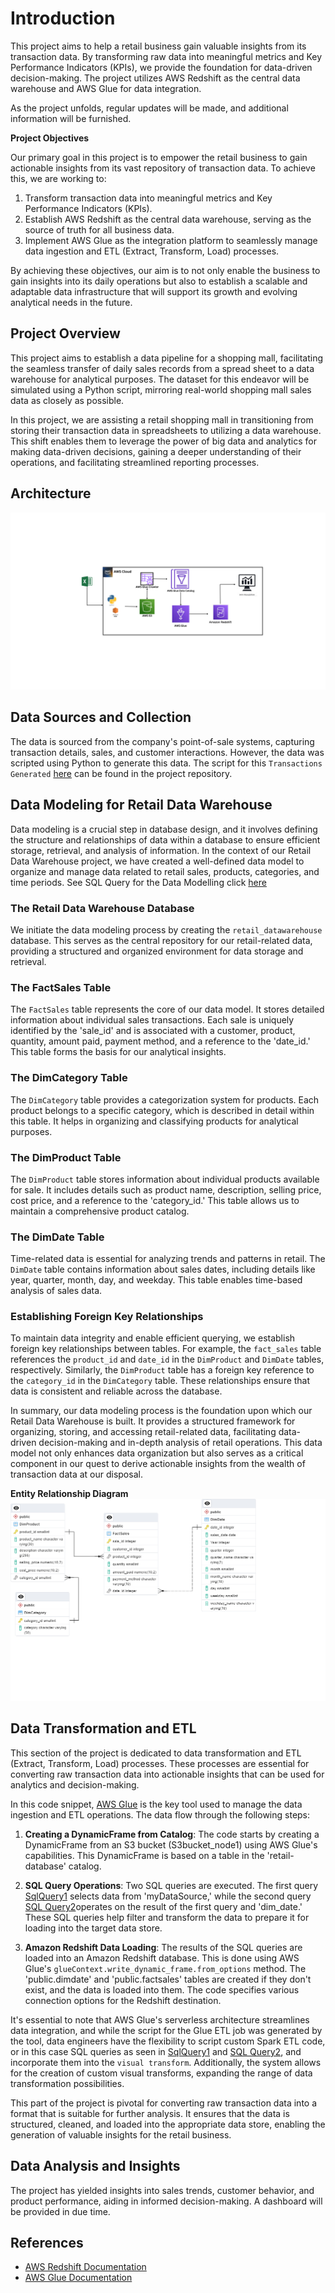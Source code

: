 # Introduction

This project aims to help a retail business gain valuable insights from its transaction data. By transforming raw data into meaningful metrics and Key Performance Indicators (KPIs), we provide the foundation for data-driven decision-making. The project utilizes AWS Redshift as the central data warehouse and AWS Glue for data integration.

As the project unfolds, regular updates will be made, and additional information will be furnished.

**Project Objectives**

Our primary goal in this project is to empower the retail business to gain actionable insights from its vast repository of transaction data. To achieve this, we are working to:

1. Transform transaction data into meaningful metrics and Key Performance Indicators (KPIs).
2. Establish AWS Redshift as the central data warehouse, serving as the source of truth for all business data.
3. Implement AWS Glue as the integration platform to seamlessly manage data ingestion and ETL (Extract, Transform, Load) processes.

By achieving these objectives, our aim is to not only enable the business to gain insights into its daily operations but also to establish a scalable and adaptable data infrastructure that will support its growth and evolving analytical needs in the future.

## Project Overview

This project aims to establish a data pipeline for a shopping mall, facilitating the seamless transfer of daily sales records from a spread sheet to a  data warehouse for analytical purposes. The dataset for this endeavor will be simulated using a Python script, mirroring real-world shopping mall sales data as closely as possible.

In this project, we are assisting a retail shopping mall in transitioning from storing their transaction data in spreadsheets to utilizing a data warehouse. This shift enables them to leverage the power of big data and analytics for making data-driven decisions, gaining a deeper understanding of their operations, and facilitating streamlined reporting processes.

## Architecture

![Architecture.png](Images/Architecture.png)

## Data Sources and Collection

The data is sourced from the company's point-of-sale systems, capturing transaction details, sales, and customer interactions. However, the data was scripted using Python to generate this data. The script for this `Transactions Generated` [here](Code/HistoricalTransactionGenerator.py) can be found in the project 
repository.

## Data Modeling for Retail Data Warehouse

Data modeling is a crucial step in database design, and it involves defining the structure and relationships of data within a database to ensure efficient storage, retrieval, and analysis of information. In the context of our Retail Data Warehouse project, we have created a well-defined data model to organize and manage data related to retail sales, products, categories, and time periods. See SQL Query for the Data Modelling click [here](SQL-statements/redshift-DW-schema.sql)

### The Retail Data Warehouse Database

We initiate the data modeling process by creating the `retail_datawarehouse` database. This serves as the central repository for our retail-related data, providing a structured and organized environment for data storage and retrieval.

### The FactSales Table

The `FactSales` table represents the core of our data model. It stores detailed information about individual sales transactions. Each sale is uniquely identified by the 'sale_id' and is associated with a customer, product, quantity, amount paid, payment method, and a reference to the 'date_id.' This table forms the basis for our analytical insights.

### The DimCategory Table

The `DimCategory` table provides a categorization system for products. Each product belongs to a specific category, which is described in detail within this table. It helps in organizing and classifying products for analytical purposes.

### The DimProduct Table

The `DimProduct` table stores information about individual products available for sale. It includes details such as product name, description, selling price, cost price, and a reference to the 'category_id.' This table allows us to maintain a comprehensive product catalog.

### The DimDate Table

Time-related data is essential for analyzing trends and patterns in retail. The `DimDate` table contains information about sales dates, including details like year, quarter, month, day, and weekday. This table enables time-based analysis of sales data.

### Establishing Foreign Key Relationships

To maintain data integrity and enable efficient querying, we establish foreign key relationships between tables. For example, the `fact_sales` table references the `product_id` and `date_id` in the `DimProduct` and `DimDate` tables, respectively. Similarly, the `DimProduct` table has a foreign key reference to the `category_id` in the `DimCategory` table. These relationships ensure that data is consistent and reliable across the database.

In summary, our data modeling process is the foundation upon which our Retail Data Warehouse is built. It provides a structured framework for organizing, storing, and accessing retail-related data, facilitating data-driven decision-making and in-depth analysis of retail operations. This data model not only enhances data organization but also serves as a critical component in our quest to derive actionable insights from the wealth of transaction data at our disposal.

**Entity Relationship Diagram**
![ERD.png](Images/ERD.png)

## Data Transformation and ETL

This section of the project is dedicated to data transformation and ETL (Extract, Transform, Load) processes. These processes are essential for converting raw transaction data into actionable insights that can be used for analytics and decision-making.

In this code snippet, [AWS Glue](Code/aws-glue-etl-job.py) is the key tool used to manage the data ingestion and ETL operations. The data flow through the following steps:

1. **Creating a DynamicFrame from Catalog**: The code starts by creating a DynamicFrame from an S3 bucket (S3bucket_node1) using AWS Glue's capabilities. This DynamicFrame is based on a table in the 'retail-database' catalog.

2. **SQL Query Operations**: Two SQL queries are executed. The first query [SqlQuery1](SQL-statements/Glue-Transform-SQL-Query/SQL-Query1.sql) selects data from 'myDataSource,' while the second query [SQL Query2](SQL-statements/Glue-Transform-SQL-Query/SQL-Query2.sql)operates on the result of the first query and 'dim_date.' These SQL queries help filter and transform the data to prepare it for loading into the target data store.

3. **Amazon Redshift Data Loading**: The results of the SQL queries are loaded into an Amazon Redshift database. This is done using AWS Glue's `glueContext.write_dynamic_frame.from_options` method. The 'public.dimdate' and 'public.factsales' tables are created if they don't exist, and the data is loaded into them. The code specifies various connection options for the Redshift destination.

It's essential to note that AWS Glue's serverless architecture streamlines data integration, and while the script for the Glue ETL job was generated by the tool, data engineers have the flexibility to script custom Spark ETL code, or in this case SQL queries as seen in [SqlQuery1](SQL-statements/Glue-Transform-SQL-Query/SQL-Query1.sql) and [SQL Query2](SQL-statements/Glue-Transform-SQL-Query/SQL-Query2.sql), and incorporate them into the `visual transform`. Additionally, the system allows for the creation of custom visual transforms, expanding the range of data transformation possibilities.

This part of the project is pivotal for converting raw transaction data into a format that is suitable for further analysis. It ensures that the data is structured, cleaned, and loaded into the appropriate data store, enabling the generation of valuable insights for the retail business.



## Data Analysis and Insights

The project has yielded insights into sales trends, customer behavior, and product performance, aiding in informed decision-making. A dashboard will be provided in due time.

## References

- [AWS Redshift Documentation](https://aws.amazon.com/redshift/)
- [AWS Glue Documentation](https://aws.amazon.com/glue/)
